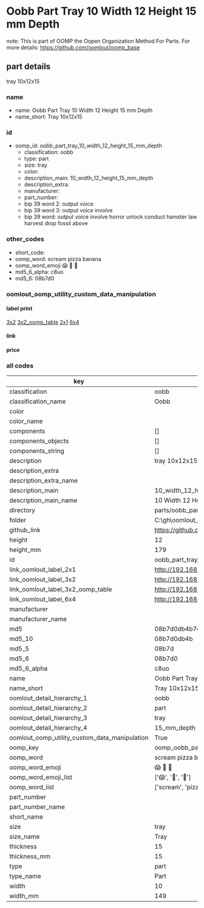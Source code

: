 # Oobb Part Tray 10 Width 12 Height 15 mm Depth  

note: This is part of OOMP the Oopen Organization Method For Parts. For more details: https://github.com/oomlout/oomp_base

##  part details
  



tray 10x12x15



### name
* name: Oobb Part Tray 10 Width 12 Height 15 mm Depth
* name_short: Tray 10x12x15 
### id
* oomp_id: oobb_part_tray_10_width_12_height_15_mm_depth
  * classification: oobb
  * type: part
  * size: tray
  * color: 
  * description_main: 10_width_12_height_15_mm_depth
  * description_extra: 
  * manufacturer: 
  * part_number: 
  * bip 39 word 2: output voice
  * bip 39 word 3: output voice involve
  * bip 39 word: output voice involve horror unlock conduct hamster law harvest drop fossil above

### other_codes
* short_code: 
* oomp_word: scream pizza banana
* oomp_word_emoji :scream: :pizza: :banana:
* md5_6_alpha: c8uo
* md5_6: 08b7d0






### oomlout_oomp_utility_custom_data_manipulation
#### label print
[3x2](http://192.168.1.245:1112/?label=oomp%20c8uo)
[3x2_oomp_table](http://192.168.1.108:1112/?label=oomp%20c8uo)
[2x1](http://192.168.1.242:1112/?label=oomp%20c8uo)
[6x4](http://192.168.1.55:1112/?label=oomp%20c8uo)    

#### link

                              

#### price







### all codes 
| key | value |  
| --- | --- |  
| classification | oobb |  
| classification_name | Oobb |  
| color |  |  
| color_name |  |  
| components | [] |  
| components_objects | [] |  
| components_string | [] |  
| description | tray 10x12x15 |  
| description_extra |  |  
| description_extra_name |  |  
| description_main | 10_width_12_height_15_mm_depth |  
| description_main_name | 10 Width 12 Height 15 mm Depth |  
| directory | parts/oobb_part_tray_10_width_12_height_15_mm_depth |  
| folder | C:\gh\oomlout_oobb_version_4_generated_parts\parts\oobb_part_tray_10_width_12_height_15_mm_depth |  
| github_link | https://github.com/oomlout/oomlout_oomp_part_src/tree/main/parts/oobb_part_tray_10_width_12_height_15_mm_depth |  
| height | 12 |  
| height_mm | 179 |  
| id | oobb_part_tray_10_width_12_height_15_mm_depth |  
| link_oomlout_label_2x1 | http://192.168.1.242:1112/?label=oomp%20c8uo |  
| link_oomlout_label_3x2 | http://192.168.1.245:1112/?label=oomp%20c8uo |  
| link_oomlout_label_3x2_oomp_table | http://192.168.1.108:1112/?label=oomp%20c8uo |  
| link_oomlout_label_6x4 | http://192.168.1.55:1112/?label=oomp%20c8uo |  
| manufacturer |  |  
| manufacturer_name |  |  
| md5 | 08b7d0db4b7ded14bb7706daec7d5ceb |  
| md5_10 | 08b7d0db4b |  
| md5_5 | 08b7d |  
| md5_6 | 08b7d0 |  
| md5_6_alpha | c8uo |  
| name | Oobb Part Tray 10 Width 12 Height 15 mm Depth |  
| name_short | Tray 10x12x15  |  
| oomlout_detail_hierarchy_1 | oobb |  
| oomlout_detail_hierarchy_2 | part |  
| oomlout_detail_hierarchy_3 | tray |  
| oomlout_detail_hierarchy_4 | 15_mm_depth |  
| oomlout_oomp_utility_custom_data_manipulation | True |  
| oomp_key | oomp_oobb_part_tray_10_width_12_height_15_mm_depth |  
| oomp_word | scream pizza banana |  
| oomp_word_emoji | :scream: :pizza: :banana: |  
| oomp_word_emoji_list | [':scream:', ':pizza:', ':banana:'] |  
| oomp_word_list | ['scream', 'pizza', 'banana'] |  
| part_number |  |  
| part_number_name |  |  
| short_name |  |  
| size | tray |  
| size_name | Tray |  
| thickness | 15 |  
| thickness_mm | 15 |  
| type | part |  
| type_name | Part |  
| width | 10 |  
| width_mm | 149 |  
